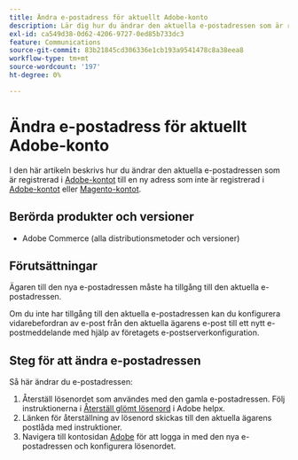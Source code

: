 ```yaml
---
title: Ändra e-postadress för aktuellt Adobe-konto
description: Lär dig hur du ändrar den aktuella e-postadressen som är registrerad i Adobe till en ny adress som för närvarande inte är registrerad i Adobe eller Magento.
exl-id: ca549d38-0d62-4206-9727-0ed85b733dc3
feature: Communications
source-git-commit: 83b21845cd306336e1cb193a9541478c8a38eea8
workflow-type: tm+mt
source-wordcount: '197'
ht-degree: 0%

---
```


# Ändra e-postadress för aktuellt Adobe-konto

I den här artikeln beskrivs hur du ändrar den aktuella e-postadressen som är registrerad i [Adobe-kontot](https://account.adobe.com/) till en ny adress som inte är registrerad i [Adobe-kontot](https://account.adobe.com/) eller [Magento-kontot](https://account.magento.com/).

## Berörda produkter och versioner

* Adobe Commerce (alla distributionsmetoder och versioner)

## Förutsättningar

Ägaren till den nya e-postadressen måste ha tillgång till den aktuella e-postadressen.

Om du inte har tillgång till den aktuella e-postadressen kan du konfigurera vidarebefordran av e-post från den aktuella ägarens e-post till ett nytt e-postmeddelande med hjälp av företagets e-postserverkonfiguration.

## Steg för att ändra e-postadressen

Så här ändrar du e-postadressen:

1. Återställ lösenordet som användes med den gamla e-postadressen. Följ instruktionerna i [Återställ glömt lösenord](https://helpx.adobe.com/se/manage-account/using/change-or-reset-password.html) i Adobe helpx.
1. Länken för återställning av lösenord skickas till den aktuella ägarens postlåda med instruktioner.
1. Navigera till kontosidan [Adobe](https://account.adobe.com) för att logga in med den nya e-postadressen och konfigurera lösenordet.
